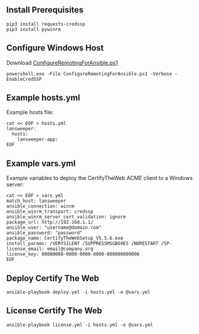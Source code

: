 ## Install Prerequisites
```
pip3 install requests-credssp
pip3 install pywinrm
```

## Configure Windows Host
Download [ConfigureRemotingForAnsible.ps1](https://raw.githubusercontent.com/ansible/ansible/devel/examples/scripts/ConfigureRemotingForAnsible.ps1)
```
powershell.exe -File ConfigureRemotingForAnsible.ps1 -Verbose -EnableCredSSP
```

## Example hosts.yml
Example hosts file:
```
cat << EOF > hosts.yml
lansweeper:
  hosts:
    lansweeper-app:
EOF
```

## Example vars.yml
Example variables to deploy the CertifyTheWeb ACME client to a Windows server:
```
cat << EOF > vars.yml
match_host: lansweeper
ansible_connection: winrm
ansible_winrm_transport: credssp
ansible_winrm_server_cert_validation: ignore
package_url: http://192.168.1.1/
ansible_user: "username@domain.com"
ansible_password: "password"
package_name: CertifyTheWebSetup_V5.5.6.exe
install_params: /VERYSILENT /SUPPRESSMSGBOXES /NORESTART /SP-
license_email: email@company.org
license_key: 00000000-0000-0000-0000-000000000000
EOF
```

## Deploy Certify The Web
```
ansible-playbook deploy.yml -i hosts.yml -e @vars.yml
```

## License Certify The Web
```
ansible-playbook license.yml -i hosts.yml -e @vars.yml
```